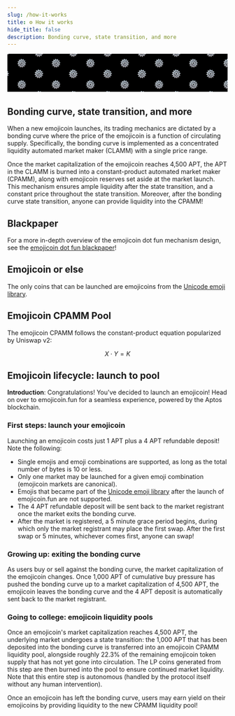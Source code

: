 ```yaml
---
slug: /how-it-works
title: ⚙️ How it works
hide_title: false
description: Bonding curve, state transition, and more
---
```


![gear](./gear-banner.png "gear")

## Bonding curve, state transition, and more

When a new emojicoin launches, its trading mechanics are dictated by a bonding
curve where the price of the emojicoin is a function of circulating supply.
Specifically, the bonding curve is implemented as a concentrated liquidity
automated market maker (CLAMM) with a single price range.

Once the market capitalization of the emojicoin reaches 4,500 APT, the APT in
the CLAMM is burned into a constant-product automated market maker (CPAMM),
along with emojicoin reserves set aside at the market launch. This mechanism
ensures ample liquidity after the state transition, and a constant price
throughout the state transition. Moreover, after the bonding curve state
transition, anyone can provide liquidity into the CPAMM!

## Blackpaper

For a more in-depth overview of the emojicoin dot fun mechanism design, see
the [emojicoin dot fun blackpaper]!

## Emojicoin or else

The only coins that can be launched are emojicoins from the
[Unicode emoji library].

## Emojicoin CPAMM Pool

The emojicoin CPAMM follows the constant-product equation popularized by Uniswap
v2:

$$
X \cdot Y = K
$$

## Emojicoin lifecycle: launch to pool

**Introduction**: Congratulations! You've decided to launch an emojicoin! Head
on over to emojicoin.fun for a seamless experience, powered by the Aptos
blockchain.

### First steps: launch your emojicoin

Launching an emojicoin costs just 1 APT plus a 4 APT refundable deposit! Note
the following:

- Single emojis and emoji combinations are supported, as long as the total
  number of bytes is 10 or less.
- Only one market may be launched for a given emoji combination (emojicoin
  markets are canonical).
- Emojis that became part of the [Unicode emoji library] after the launch of
  emojicoin.fun are not supported.
- The 4 APT refundable deposit will be sent back to the market registrant once
  the market exits the bonding curve.
- After the market is registered, a 5 minute grace period begins, during which
  only the market registrant may place the first swap. After the first swap or
  5 minutes, whichever comes first, anyone can swap!

### Growing up: exiting the bonding curve

As users buy or sell against the bonding curve, the market capitalization of the
emojicoin changes. Once 1,000 APT of cumulative buy pressure has pushed the
bonding curve up to a market capitalization of 4,500 APT, the emojicoin leaves
the bonding curve and the 4 APT deposit is automatically sent back to the market
registrant.

### Going to college: emojicoin liquidity pools

Once an emojicoin's market capitalization reaches 4,500 APT, the underlying
market undergoes a state transition: the 1,000 APT that has been deposited into
the bonding curve is transferred into an emojicoin CPAMM liquidity pool,
alongside roughly 22.3% of the remaining emojicoin token supply that has not yet
gone into circulation. The LP coins generated from this step are then burned
into the pool to ensure continued market liquidity. Note that this entire step
is autonomous (handled by the protocol itself without any human intervention).

Once an emojicoin has left the bonding curve, users may earn yield on their
emojicoins by providing liquidity to the new CPAMM liquidity pool!

[emojicoin dot fun blackpaper]: https://github.com/econia-labs/emojicoin-dot-fun/blob/main/doc/blackpaper/emojicoin-dot-fun-blackpaper.pdf
[unicode emoji library]: https://www.unicode.org/emoji/charts/full-emoji-list.html
